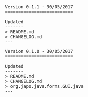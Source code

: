 <pre>

Version 0.1.1 - 30/05/2017
==========================

Updated
-------
> README.md
> CHANGELOG.md
---

Version 0.1.0 - 30/05/2017
==========================

Updated
-------
> README.md
> CHANGELOG.md
> org.japo.java.forms.GUI.java
---

</pre>